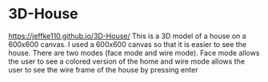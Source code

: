 # 3D-House
https://jeffke110.github.io/3D-House/
This is a 3D model of a house on a 600x600 canvas. I used a 600x600 canvas so that it is easier to see the house.
There are two modes (face mode and wire mode). Face mode allows the user to see a colored version of the home
and wire mode allows the user to see the wire frame of the house by pressing enter 
